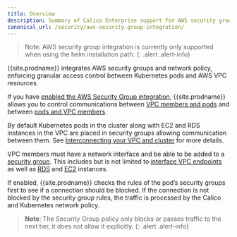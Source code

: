 ```yaml
---
title: Overview
description: Summary of Calico Enterprise support for AWS security group integration.
canonical_url: /security/aws-security-group-integration/
---
```



> Note: AWS security group integration is currently only supported when using the helm installation path.
{: .alert .alert-info}


{{site.prodname}} integrates AWS security groups and network policy,
enforcing granular access control between Kubernetes pods and AWS VPC resources.

If you have
[enabled the AWS Security Group integration]({{site.baseurl}}/reference/other-install-methods/kubernetes/installation/aws-sg-integration),
{{site.prodname}} allows you to control communications between
[VPC members and pods]({{site.baseurl}}/security/aws-security-group-integration/vpc-member-access) and between
[pods and VPC members]({{site.baseurl}}/security/aws-security-group-integration/pod-access).


By default Kubernetes pods in the cluster along with EC2 and RDS instances in the VPC
are placed in security groups allowing communication between them.  See
[Interconnecting your VPC and cluster]({{site.baseurl}}/security/aws-security-group-integration/interconnection)
for more details.


VPC members must have a network interface and be able to be added to a
[security group](https://docs.aws.amazon.com/vpc/latest/userguide/VPC_SecurityGroups.html).
This includes but is not limited to [interface VPC endpoints](https://docs.aws.amazon.com/vpc/latest/userguide/vpce-interface.html) as well as
[RDS](https://docs.aws.amazon.com/AmazonRDS/latest/UserGuide/Overview.DBInstance.html)
and [EC2](https://docs.aws.amazon.com/AWSEC2/latest/UserGuide/Instances.html)
instances.


 If enabled, {{site.prodname}} checks the rules of the pod’s security groups first to see if a connection should be blocked.
 If the connection is not blocked by the security group rules, the traffic is processed by the Calico
 and Kubernetes network policy.

> **Note**: The Security Group policy only blocks or passes traffic to the next tier, it does not allow it explicitly.
{: .alert .alert-info}



